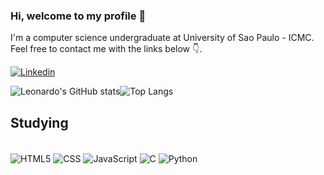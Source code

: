 ### Hi, welcome to my profile 👋

<p>I'm a computer science undergraduate at University of Sao Paulo - ICMC. Feel free to contact me with the links below 👇.

[![Linkedin](https://img.shields.io/badge/LinkedIn-0077B5?style=for-the-badge&logo=linkedin&logoColor=white)](https://www.linkedin.com/in/leonardo-ishida-dev/)

![Leonardo's GitHub stats](https://github-readme-stats.vercel.app/api?username=LeonardoIshida&show_icons=true&theme=nord&hide_border=true&include_all_commits=true&bg_color=100,211F2F,918CA9)![Top Langs](https://github-readme-stats.vercel.app/api/top-langs/?username=LeonardoIshida&layout=compact&bg_color=100,211F2F,918CA9&title_color=81a1c1&text_color=d8dee9&hide_border=true)

## Studying
<div style="display: inline_block"><br/>
    <img align="center" alt="HTML5", src="https://img.shields.io/badge/HTML5-E34F26?style=for-the-badge&logo=html5&logoColor=white">
    <img align="center" alt="CSS", src="https://img.shields.io/badge/CSS-239120?&style=for-the-badge&logo=css3&logoColor=white">
    <img align="center" alt="JavaScript", src="https://img.shields.io/badge/JavaScript-F7DF1E?style=for-the-badge&logo=javascript&logoColor=black">
    <img align="center" alt="C", src="https://img.shields.io/badge/C-00599C?style=for-the-badge&logo=c&logoColor=white">
    <img align="center" alt="Python", src="https://img.shields.io/badge/Python-14354C?style=for-the-badge&logo=python&logoColor=white">
</div>
